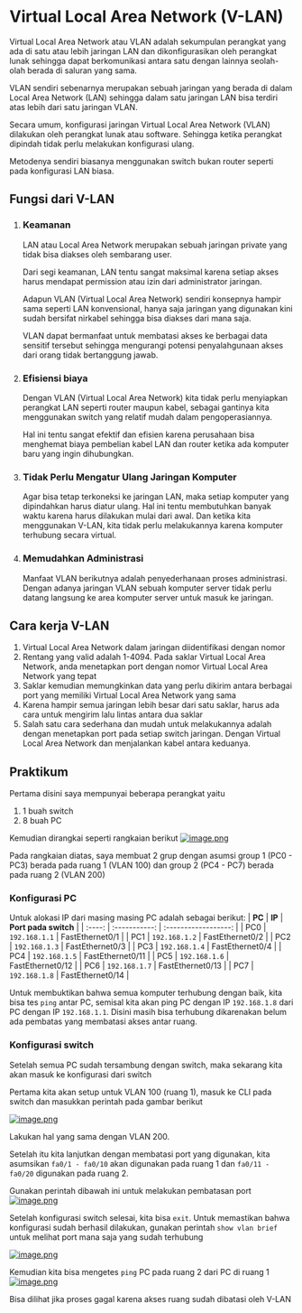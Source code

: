 # **Virtual Local Area Network (V-LAN)**

Virtual Local Area Network atau VLAN adalah sekumpulan perangkat yang ada di satu atau lebih jaringan LAN dan dikonfigurasikan oleh perangkat lunak sehingga dapat berkomunikasi antara satu dengan lainnya seolah-olah berada di saluran yang sama.

VLAN sendiri sebenarnya merupakan sebuah jaringan yang berada di dalam Local Area Network (LAN) sehingga dalam satu jaringan LAN bisa terdiri atas lebih dari satu jaringan VLAN.

Secara umum, konfigurasi jaringan Virtual Local Area Network (VLAN) dilakukan oleh perangkat lunak atau software. Sehingga ketika perangkat dipindah tidak perlu melakukan konfigurasi ulang.

Metodenya sendiri biasanya menggunakan switch bukan router seperti pada konfigurasi LAN biasa.

## Fungsi dari V-LAN

1. ### Keamanan

   LAN atau Local Area Network merupakan sebuah jaringan private yang tidak bisa diakses oleh sembarang user.

   Dari segi keamanan, LAN tentu sangat maksimal karena setiap akses harus mendapat permission atau izin dari administrator jaringan.

   Adapun VLAN (Virtual Local Area Network) sendiri konsepnya hampir sama seperti LAN konvensional, hanya saja jaringan yang digunakan kini sudah bersifat nirkabel sehingga bisa diakses dari mana saja.

   VLAN dapat bermanfaat untuk membatasi akses ke berbagai data sensitif tersebut sehingga mengurangi potensi penyalahgunaan akses dari orang tidak bertanggung jawab.

2. ### Efisiensi biaya

   Dengan VLAN (Virtual Local Area Network) kita tidak perlu menyiapkan perangkat LAN seperti router maupun kabel, sebagai gantinya kita menggunakan switch yang relatif mudah dalam pengoperasiannya.

   Hal ini tentu sangat efektif dan efisien karena perusahaan bisa menghemat biaya pembelian kabel LAN dan router ketika ada komputer baru yang ingin dihubungkan.

3. ### Tidak Perlu Mengatur Ulang Jaringan Komputer

   Agar bisa tetap terkoneksi ke jaringan LAN, maka setiap komputer yang dipindahkan harus diatur ulang. Hal ini tentu membutuhkan banyak waktu karena harus dilakukan mulai dari awal. Dan ketika kita menggunakan V-LAN, kita tidak perlu melakukannya karena komputer terhubung secara virtual.

4. ### Memudahkan Administrasi
   Manfaat VLAN berikutnya adalah penyederhanaan proses administrasi. Dengan adanya jaringan VLAN sebuah komputer server tidak perlu datang langsung ke area komputer server untuk masuk ke jaringan.

## Cara kerja V-LAN

1. Virtual Local Area Network dalam jaringan diidentifikasi dengan nomor
2. Rentang yang valid adalah 1-4094. Pada saklar Virtual Local Area Network, anda menetapkan port dengan nomor Virtual Local Area Network yang tepat
3. Saklar kemudian memungkinkan data yang perlu dikirim antara berbagai port yang memiliki Virtual Local Area Network yang sama
4. Karena hampir semua jaringan lebih besar dari satu saklar, harus ada cara untuk mengirim lalu lintas antara dua saklar
5. Salah satu cara sederhana dan mudah untuk melakukannya adalah dengan menetapkan port pada setiap switch jaringan. Dengan Virtual Local Area Network dan menjalankan kabel antara keduanya.

## Praktikum

Pertama disini saya mempunyai beberapa perangkat yaitu

1. 1 buah switch
2. 8 buah PC

Kemudian dirangkai seperti rangkaian berikut
[![image.png](https://i.postimg.cc/QdZWpBQ2/image.png)](https://postimg.cc/HV3xmkPz)

Pada rangkaian diatas, saya membuat 2 grup dengan asumsi group 1 (PC0 - PC3) berada pada ruang 1 (VLAN 100) dan group 2 (PC4 - PC7) berada pada ruang 2 (VLAN 200)

### **Konfigurasi PC**

Untuk alokasi IP dari masing masing PC adalah sebagai berikut:
| **PC** |    **IP**     | **Port pada switch** |
| :----: | :-----------: | :------------------: |
|  PC0   | `192.168.1.1` |   FastEthernet0/1    |
|  PC1   | `192.168.1.2` |   FastEthernet0/2    |
|  PC2   | `192.168.1.3` |   FastEthernet0/3    |
|  PC3   | `192.168.1.4` |   FastEthernet0/4    |
|  PC4   | `192.168.1.5` |   FastEthernet0/11   |
|  PC5   | `192.168.1.6` |   FastEthernet0/12   |
|  PC6   | `192.168.1.7` |   FastEthernet0/13   |
|  PC7   | `192.168.1.8` |   FastEthernet0/14   |

Untuk membuktikan bahwa semua komputer terhubung dengan baik, kita bisa tes `ping` antar PC, semisal kita akan ping PC dengan IP `192.168.1.8` dari PC dengan IP `192.168.1.1`. Disini masih bisa terhubung dikarenakan belum ada pembatas yang membatasi akses antar ruang.

### **Konfigurasi switch**

Setelah semua PC sudah tersambung dengan switch, maka sekarang kita akan masuk ke konfigurasi dari switch

Pertama kita akan setup untuk VLAN 100 (ruang 1), masuk ke CLI pada switch dan masukkan perintah pada gambar berikut

[![image.png](https://i.postimg.cc/gkm1TsH4/image.png)](https://postimg.cc/ThNkyrSW)

Lakukan hal yang sama dengan VLAN 200.

Setelah itu kita lanjutkan dengan membatasi port yang digunakan, kita asumsikan `fa0/1 - fa0/10` akan digunakan pada ruang 1 dan `fa0/11 - fa0/20` digunakan pada ruang 2.

Gunakan perintah dibawah ini untuk melakukan pembatasan port
[![image.png](https://i.postimg.cc/XYcq0QRJ/image.png)](https://postimg.cc/jD2tHQd0)

Setelah konfigurasi switch selesai, kita bisa `exit`.
Untuk memastikan bahwa konfigurasi sudah berhasil dilakukan, gunakan perintah `show vlan brief` untuk melihat port mana saja yang sudah terhubung

[![image.png](https://i.postimg.cc/xdpmb99h/image.png)](https://postimg.cc/rdWsBX0N)

Kemudian kita bisa mengetes `ping` PC pada ruang 2 dari PC di ruang 1
[![image.png](https://i.postimg.cc/J4THF1kn/image.png)](https://postimg.cc/F7LKdXG5)

Bisa dilihat jika proses gagal karena akses ruang sudah dibatasi oleh V-LAN


